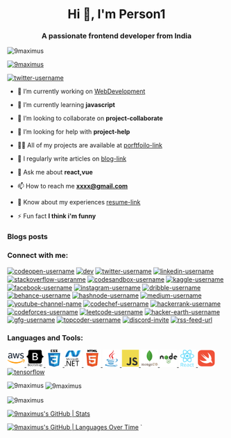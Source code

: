 <h1 align="center">Hi 👋, I'm Person1</h1>
<h3 align="center">A passionate frontend developer from India</h3>

<p align="left"> <img src="https://komarev.com/ghpvc/?username=9maximus&label=Profile%20views&color=0e75b6&style=flat" alt="9maximus" /> </p>

<p align="left"> <a href="https://github.com/ryo-ma/github-profile-trophy"><img src="https://github-profile-trophy.vercel.app/?username=9maximus" alt="9maximus" /></a> </p>

<p align="left"> <a href="https://twitter.com/twitter-username" target="blank"><img src="https://img.shields.io/twitter/follow/twitter-username?logo=twitter&style=for-the-badge" alt="twitter-username" /></a> </p>

- 🔭 I’m currently working on [WebDevelopment](9maximus.github.io)

- 🌱 I’m currently learning **javascript**

- 👯 I’m looking to collaborate on **project-collaborate**

- 🤝 I’m looking for help with **project-help**

- 👨‍💻 All of my projects are available at [porftfoilo-link](porftfoilo-link)

- 📝 I regularly write articles on [blog-link](blog-link)

- 💬 Ask me about **react,vue**

- 📫 How to reach me **xxxx@gmail.com**

- 📄 Know about my experiences [resume-link](resume-link)

- ⚡ Fun fact **I think i'm funny**

### Blogs posts
<!-- BLOG-POST-LIST:START -->
<!-- BLOG-POST-LIST:END -->

<h3 align="left">Connect with me:</h3>
<p align="left">
<a href="https://codepen.io/codeopen-username" target="blank"><img align="center" src="https://raw.githubusercontent.com/rahuldkjain/github-profile-readme-generator/master/src/images/icons/Social/codepen.svg" alt="codeopen-username" height="30" width="40" /></a>
<a href="https://dev.to/dev" target="blank"><img align="center" src="https://raw.githubusercontent.com/rahuldkjain/github-profile-readme-generator/master/src/images/icons/Social/devto.svg" alt="dev" height="30" width="40" /></a>
<a href="https://twitter.com/twitter-username" target="blank"><img align="center" src="https://raw.githubusercontent.com/rahuldkjain/github-profile-readme-generator/master/src/images/icons/Social/twitter.svg" alt="twitter-username" height="30" width="40" /></a>
<a href="https://linkedin.com/in/linkedin-username" target="blank"><img align="center" src="https://raw.githubusercontent.com/rahuldkjain/github-profile-readme-generator/master/src/images/icons/Social/linked-in-alt.svg" alt="linkedin-username" height="30" width="40" /></a>
<a href="https://stackoverflow.com/users/stackoverflow-useranme" target="blank"><img align="center" src="https://raw.githubusercontent.com/rahuldkjain/github-profile-readme-generator/master/src/images/icons/Social/stack-overflow.svg" alt="stackoverflow-useranme" height="30" width="40" /></a>
<a href="https://codesandbox.com/codesandbox-username" target="blank"><img align="center" src="https://raw.githubusercontent.com/rahuldkjain/github-profile-readme-generator/master/src/images/icons/Social/codesandbox.svg" alt="codesandbox-username" height="30" width="40" /></a>
<a href="https://kaggle.com/kaggle-username" target="blank"><img align="center" src="https://raw.githubusercontent.com/rahuldkjain/github-profile-readme-generator/master/src/images/icons/Social/kaggle.svg" alt="kaggle-username" height="30" width="40" /></a>
<a href="https://fb.com/facebook-username" target="blank"><img align="center" src="https://raw.githubusercontent.com/rahuldkjain/github-profile-readme-generator/master/src/images/icons/Social/facebook.svg" alt="facebook-username" height="30" width="40" /></a>
<a href="https://instagram.com/instagram-username" target="blank"><img align="center" src="https://raw.githubusercontent.com/rahuldkjain/github-profile-readme-generator/master/src/images/icons/Social/instagram.svg" alt="instagram-username" height="30" width="40" /></a>
<a href="https://dribbble.com/dribble-username" target="blank"><img align="center" src="https://raw.githubusercontent.com/rahuldkjain/github-profile-readme-generator/master/src/images/icons/Social/dribbble.svg" alt="dribble-username" height="30" width="40" /></a>
<a href="https://www.behance.net/behance-username" target="blank"><img align="center" src="https://raw.githubusercontent.com/rahuldkjain/github-profile-readme-generator/master/src/images/icons/Social/behance.svg" alt="behance-username" height="30" width="40" /></a>
<a href="https://hashnode.com/hashnode-username" target="blank"><img align="center" src="https://raw.githubusercontent.com/rahuldkjain/github-profile-readme-generator/master/src/images/icons/Social/hashnode.svg" alt="hashnode-username" height="30" width="40" /></a>
<a href="https://medium.com/medium-username" target="blank"><img align="center" src="https://raw.githubusercontent.com/rahuldkjain/github-profile-readme-generator/master/src/images/icons/Social/medium.svg" alt="medium-username" height="30" width="40" /></a>
<a href="https://www.youtube.com/c/youtube-channel-name" target="blank"><img align="center" src="https://raw.githubusercontent.com/rahuldkjain/github-profile-readme-generator/master/src/images/icons/Social/youtube.svg" alt="youtube-channel-name" height="30" width="40" /></a>
<a href="https://www.codechef.com/users/codechef-username" target="blank"><img align="center" src="https://cdn.jsdelivr.net/npm/simple-icons@3.1.0/icons/codechef.svg" alt="codechef-username" height="30" width="40" /></a>
<a href="https://www.hackerrank.com/hackerrank-username" target="blank"><img align="center" src="https://raw.githubusercontent.com/rahuldkjain/github-profile-readme-generator/master/src/images/icons/Social/hackerrank.svg" alt="hackerrank-username" height="30" width="40" /></a>
<a href="https://codeforces.com/profile/codeforces-username" target="blank"><img align="center" src="https://raw.githubusercontent.com/rahuldkjain/github-profile-readme-generator/master/src/images/icons/Social/codeforces.svg" alt="codeforces-username" height="30" width="40" /></a>
<a href="https://www.leetcode.com/leetcode-username" target="blank"><img align="center" src="https://raw.githubusercontent.com/rahuldkjain/github-profile-readme-generator/master/src/images/icons/Social/leet-code.svg" alt="leetcode-username" height="30" width="40" /></a>
<a href="https://www.hackerearth.com/hacker-earth-username" target="blank"><img align="center" src="https://raw.githubusercontent.com/rahuldkjain/github-profile-readme-generator/master/src/images/icons/Social/hackerearth.svg" alt="hacker-earth-username" height="30" width="40" /></a>
<a href="https://auth.geeksforgeeks.org/user/gfg-username" target="blank"><img align="center" src="https://raw.githubusercontent.com/rahuldkjain/github-profile-readme-generator/master/src/images/icons/Social/geeks-for-geeks.svg" alt="gfg-username" height="30" width="40" /></a>
<a href="https://www.topcoder.com/members/topcoder-username" target="blank"><img align="center" src="https://raw.githubusercontent.com/rahuldkjain/github-profile-readme-generator/master/src/images/icons/Social/topcoder.svg" alt="topcoder-username" height="30" width="40" /></a>
<a href="https://discord.gg/discord-invite" target="blank"><img align="center" src="https://raw.githubusercontent.com/rahuldkjain/github-profile-readme-generator/master/src/images/icons/Social/discord.svg" alt="discord-invite" height="30" width="40" /></a>
<a href="/rss-feed-url" target="blank"><img align="center" src="https://raw.githubusercontent.com/rahuldkjain/github-profile-readme-generator/master/src/images/icons/Social/rss.svg" alt="rss-feed-url" height="30" width="40" /></a>
</p>

<h3 align="left">Languages and Tools:</h3>
<p align="left"> <a href="https://aws.amazon.com" target="_blank" rel="noreferrer"> <img src="https://raw.githubusercontent.com/devicons/devicon/master/icons/amazonwebservices/amazonwebservices-original-wordmark.svg" alt="aws" width="40" height="40"/> </a> <a href="https://getbootstrap.com" target="_blank" rel="noreferrer"> <img src="https://raw.githubusercontent.com/devicons/devicon/master/icons/bootstrap/bootstrap-plain-wordmark.svg" alt="bootstrap" width="40" height="40"/> </a> <a href="https://www.w3schools.com/css/" target="_blank" rel="noreferrer"> <img src="https://raw.githubusercontent.com/devicons/devicon/master/icons/css3/css3-original-wordmark.svg" alt="css3" width="40" height="40"/> </a> <a href="https://dotnet.microsoft.com/" target="_blank" rel="noreferrer"> <img src="https://raw.githubusercontent.com/devicons/devicon/master/icons/dot-net/dot-net-original-wordmark.svg" alt="dotnet" width="40" height="40"/> </a> <a href="https://www.w3.org/html/" target="_blank" rel="noreferrer"> <img src="https://raw.githubusercontent.com/devicons/devicon/master/icons/html5/html5-original-wordmark.svg" alt="html5" width="40" height="40"/> </a> <a href="https://www.java.com" target="_blank" rel="noreferrer"> <img src="https://raw.githubusercontent.com/devicons/devicon/master/icons/java/java-original.svg" alt="java" width="40" height="40"/> </a> <a href="https://developer.mozilla.org/en-US/docs/Web/JavaScript" target="_blank" rel="noreferrer"> <img src="https://raw.githubusercontent.com/devicons/devicon/master/icons/javascript/javascript-original.svg" alt="javascript" width="40" height="40"/> </a> <a href="https://www.mongodb.com/" target="_blank" rel="noreferrer"> <img src="https://raw.githubusercontent.com/devicons/devicon/master/icons/mongodb/mongodb-original-wordmark.svg" alt="mongodb" width="40" height="40"/> </a> <a href="https://nodejs.org" target="_blank" rel="noreferrer"> <img src="https://raw.githubusercontent.com/devicons/devicon/master/icons/nodejs/nodejs-original-wordmark.svg" alt="nodejs" width="40" height="40"/> </a> <a href="https://reactjs.org/" target="_blank" rel="noreferrer"> <img src="https://raw.githubusercontent.com/devicons/devicon/master/icons/react/react-original-wordmark.svg" alt="react" width="40" height="40"/> </a> <a href="https://developer.apple.com/swift/" target="_blank" rel="noreferrer"> <img src="https://raw.githubusercontent.com/devicons/devicon/master/icons/swift/swift-original.svg" alt="swift" width="40" height="40"/> </a> <a href="https://www.tensorflow.org" target="_blank" rel="noreferrer"> <img src="https://www.vectorlogo.zone/logos/tensorflow/tensorflow-icon.svg" alt="tensorflow" width="40" height="40"/> </a> </p>

<p><img align="left" src="https://github-readme-stats.vercel.app/api/top-langs?username=9maximus&show_icons=true&locale=en&layout=compact" alt="9maximus" /></p>

<p>&nbsp;<img align="center" src="https://github-readme-stats.vercel.app/api?username=9maximus&show_icons=true&locale=en" alt="9maximus" /></p>

<p><img align="center" src="https://github-readme-streak-stats.herokuapp.com/?user=9maximus&" alt="9maximus" /></p>

[![9maximus's GitHub | Stats](https://stats.quine.sh/9maximus/github?theme=dark)](https://quine.sh?utm_source=widgets&utm_campaign=9maximus)

[![9maximus's GitHub | Languages Over Time](https://stats.quine.sh/9maximus/languages-over-time?theme=dark)](https://quine.sh?utm_source=widgets&utm_campaign=9maximus)
`
